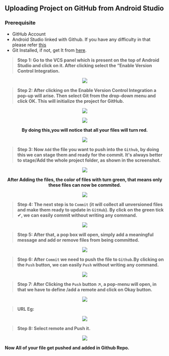 ## Uploading Project on GitHub from Android Studio


### Prerequisite
* GitHub Account
* Android Studio linked with Github. If you have any difficulty in that please refer [this](https://stackoverflow.com/questions/64869735/cant-log-in-to-github-on-android-studio)
* Git Installed, if not, get It from [here](https://git-scm.com/).

> **Step 1:  Go to the VCS panel which is present on the top of Android Studio and click on it. After clicking select the “Enable Version Control Integration.**

<p align="center"><img src="https://user-images.githubusercontent.com/51878265/137263061-f0165984-3474-441e-afce-39f48e82e700.png"></p>

> **Step 2: After clicking on the Enable Version Control Integration a pop-up will arise. Then select Git from the drop-down menu and click OK. This will initialize the project for GitHub.**

<p align="center"><img src="https://user-images.githubusercontent.com/51878265/137263401-5b514090-2f39-44ed-8545-a70e26300f0c.png"></p>

<p align="center"><img src="https://user-images.githubusercontent.com/51878265/137263838-f0bee58a-14df-4d3a-9afb-6558ebf93492.png"></p>

<p align="center"><b>By doing this,you will notice that all your files will turn red.</b></p>

<p align="center"><img src="https://user-images.githubusercontent.com/51878265/137264467-e1fb32c4-6cef-44dd-8030-a2ffdded16be.png"></p>

>**Step 3: Now `Add` the file you want to push into the `Github`, by doing this we can stage them and ready for the commit. It's always better to stage/Add the whole project folder, as shown in the screenshot.** 

<p align="center"><img src="https://user-images.githubusercontent.com/51878265/137264220-e94c5951-9aac-4ce8-a23f-0c7e14752e32.png"></p>

<p align="center"><b>After Adding the files, the color of files with turn green, that means only these files can now be commited.</b></p>

<p align="center"><img src="https://user-images.githubusercontent.com/51878265/137265077-e20543bc-94b8-40af-927d-6827d62218ab.png"></p>

>**Step 4: The next step is to `Commit` (it will collect all unversioned files and make them ready to update in `GitHub`). By click on the green tick ✔, we can easily commit without writing any command.**

<p align="center"><img src="https://user-images.githubusercontent.com/51878265/137265620-4a5eb214-392c-40e1-91f1-4648c2cd8b1e.png"></p>

>**Step 5: After that, a pop box will open, simply add a meaningful message and add or remove files from being committed.**

<p align="center"><img src="https://user-images.githubusercontent.com/51878265/137265920-6210381c-e7e9-4843-b989-d686e79f645b.png"></p>

>**Step 6: After `Commit` we need to push the file to `Github`.By clicking on the `Push` button, we can easily `Push` without writing any command.**

<p align="center"><img src="https://user-images.githubusercontent.com/51878265/137266150-dea53d77-0880-4703-968d-15d28002b338.png"></p>

>**Step 7: After Clicking the `Push` button ↗, a pop-menu will open, in that we have to define /add a remote and click on Okay button.**

<p align="center"><img src="https://user-images.githubusercontent.com/51878265/137266555-a3513afd-f032-4d80-82fe-639ae8dedd1e.png"></p>

> **URL Eg:**
> 
<p align="center"><img src="https://user-images.githubusercontent.com/51878265/137279361-7030ea9f-7b40-4c41-9810-2ad16da71e36.png"></p>

>**Step 8: Select remote and Push it.**

<p align="center"><img src="https://user-images.githubusercontent.com/51878265/137278463-68a50c2f-21ff-4e4f-b482-516b88180b17.png"></p>

**Now All of your file get pushed and added in Github Repo.**
